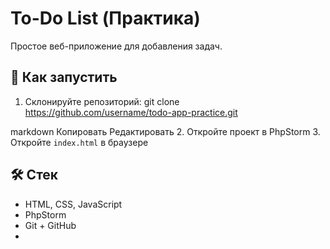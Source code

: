 # To-Do List (Практика)

Простое веб-приложение для добавления задач.

## 🚀 Как запустить

1. Склонируйте репозиторий:
   git clone https://github.com/username/todo-app-practice.git

markdown
Копировать
Редактировать
2. Откройте проект в PhpStorm
3. Откройте `index.html` в браузере

## 🛠️ Стек
- HTML, CSS, JavaScript
- PhpStorm
- Git + GitHub
- 